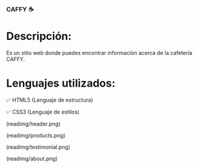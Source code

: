 ### CAFFY ☕

# Descripción:
Es un sitio web donde puedes encontrar información acerca de la cafetería CAFFY.

# Lenguajes utilizados:

✅ HTML5 (Lenguaje de estructura)

✅ CSS3 (Lenguaje de estilos)

(readimg/header.png)

(readimg/products.png)

(readimg/testimonial.png)

(readimg/about.png)



